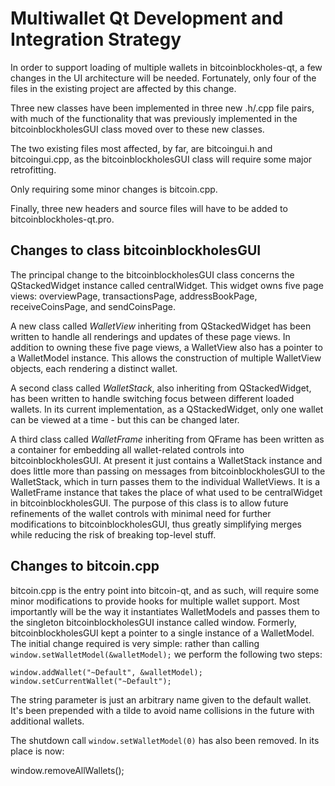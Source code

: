 Multiwallet Qt Development and Integration Strategy
===================================================

In order to support loading of multiple wallets in bitcoinblockholes-qt, a few changes in the UI architecture will be needed.
Fortunately, only four of the files in the existing project are affected by this change.

Three new classes have been implemented in three new .h/.cpp file pairs, with much of the functionality that was previously
implemented in the bitcoinblockholesGUI class moved over to these new classes.

The two existing files most affected, by far, are bitcoingui.h and bitcoingui.cpp, as the bitcoinblockholesGUI class will require
some major retrofitting.

Only requiring some minor changes is bitcoin.cpp.

Finally, three new headers and source files will have to be added to bitcoinblockholes-qt.pro.

Changes to class bitcoinblockholesGUI
---------------------------
The principal change to the bitcoinblockholesGUI class concerns the QStackedWidget instance called centralWidget.
This widget owns five page views: overviewPage, transactionsPage, addressBookPage, receiveCoinsPage, and sendCoinsPage.

A new class called *WalletView* inheriting from QStackedWidget has been written to handle all renderings and updates of
these page views. In addition to owning these five page views, a WalletView also has a pointer to a WalletModel instance.
This allows the construction of multiple WalletView objects, each rendering a distinct wallet.

A second class called *WalletStack*, also inheriting from QStackedWidget, has been written to handle switching focus between
different loaded wallets. In its current implementation, as a QStackedWidget, only one wallet can be viewed at a time -
but this can be changed later.

A third class called *WalletFrame* inheriting from QFrame has been written as a container for embedding all wallet-related
controls into bitcoinblockholesGUI. At present it just contains a WalletStack instance and does little more than passing on messages
from bitcoinblockholesGUI to the WalletStack, which in turn passes them to the individual WalletViews. It is a WalletFrame instance
that takes the place of what used to be centralWidget in bitcoinblockholesGUI. The purpose of this class is to allow future
refinements of the wallet controls with minimal need for further modifications to bitcoinblockholesGUI, thus greatly simplifying
merges while reducing the risk of breaking top-level stuff.

Changes to bitcoin.cpp
----------------------
bitcoin.cpp is the entry point into bitcoin-qt, and as such, will require some minor modifications to provide hooks for
multiple wallet support. Most importantly will be the way it instantiates WalletModels and passes them to the
singleton bitcoinblockholesGUI instance called window. Formerly, bitcoinblockholesGUI kept a pointer to a single instance of a WalletModel.
The initial change required is very simple: rather than calling `window.setWalletModel(&walletModel);` we perform the
following two steps:

	window.addWallet("~Default", &walletModel);
	window.setCurrentWallet("~Default");

The string parameter is just an arbitrary name given to the default wallet. It's been prepended with a tilde to avoid name collisions in the future with additional wallets.

The shutdown call `window.setWalletModel(0)` has also been removed. In its place is now:

window.removeAllWallets();

